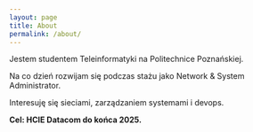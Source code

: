 ```yaml
---
layout: page
title: About
permalink: /about/
---
```


Jestem studentem Teleinformatyki na Politechnice Poznańskiej.

Na co dzień rozwijam się podczas stażu jako Network & System Administrator. 

Interesuję się sieciami, zarządzaniem systemami i devops.

**Cel: HCIE Datacom do końca 2025.**
